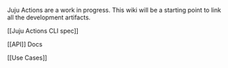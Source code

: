Juju Actions are a work in progress. This wiki will be a starting point to link all the development artifacts.

[[Juju Actions CLI spec]]

[[API]] Docs

[[Use Cases]]
